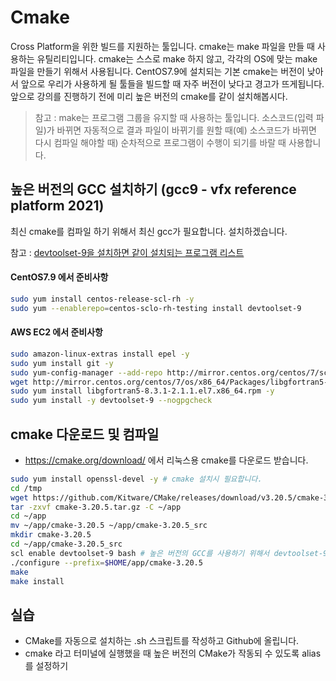 # Cmake

Cross Platform을 위한 빌드를 지원하는 툴입니다.
cmake는 make 파일을 만들 때 사용하는 유틸리티입니다.
cmake는 스스로 make 하지 않고, 각각의 OS에 맞는 make 파일을 만들기 위해서 사용됩니다.
CentOS7.9에 설치되는 기본 cmake는 버전이 낮아서 앞으로 우리가 사용하게 될 툴들을 빌드할 때 자주 버전이 낮다고 경고가 뜨게됩니다.
앞으로 강의를 진행하기 전에 미리 높은 버전의 cmake를 같이 설치해봅시다.

> 참고 : make는 프로그램 그룹을 유지할 때 사용하는 툴입니다.
소스코드(입력 파일)가 바뀌면 자동적으로 결과 파일이 바뀌기를 원할 때(예) 소스코드가 바뀌면 다시 컴파일 해야할 때) 순차적으로 프로그램이 수행이 되기를 바랄 때 사용합니다.

## 높은 버전의 GCC 설치하기 (gcc9 - vfx reference platform 2021)

최신 cmake를 컴파일 하기 위해서 최신 gcc가 필요합니다.
설치하겠습니다.

참고 : [devtoolset-9을 설치하면 같이 설치되는 프로그램 리스트](https://access.redhat.com/documentation/en-us/red_hat_developer_toolset/9/html-single/user_guide/index)

#### CentOS7.9 에서 준비사항

```bash
sudo yum install centos-release-scl-rh -y
sudo yum --enablerepo=centos-sclo-rh-testing install devtoolset-9
```

#### AWS EC2 에서 준비사항

```bash
sudo amazon-linux-extras install epel -y
sudo yum install git -y
sudo yum-config-manager --add-repo http://mirror.centos.org/centos/7/sclo/x86_64/rh/
wget http://mirror.centos.org/centos/7/os/x86_64/Packages/libgfortran5-8.3.1-2.1.1.el7.x86_64.rpm
sudo yum install libgfortran5-8.3.1-2.1.1.el7.x86_64.rpm -y
sudo yum install -y devtoolset-9 --nogpgcheck
```

## cmake 다운로드 및 컴파일

- https://cmake.org/download/ 에서 리눅스용 cmake를 다운로드 받습니다.

```bash
sudo yum install openssl-devel -y # cmake 설치시 필요합니다.
cd /tmp
wget https://github.com/Kitware/CMake/releases/download/v3.20.5/cmake-3.20.5.tar.gz
tar -zxvf cmake-3.20.5.tar.gz -C ~/app
cd ~/app
mv ~/app/cmake-3.20.5 ~/app/cmake-3.20.5_src
mkdir cmake-3.20.5
cd ~/app/cmake-3.20.5_src
scl enable devtoolset-9 bash # 높은 버전의 GCC를 사용하기 위해서 devtoolset-9를 활성화 합니다.
./configure --prefix=$HOME/app/cmake-3.20.5
make
make install
```

## 실습

- CMake를 자동으로 설치하는 .sh 스크립트를 작성하고 Github에 올립니다.
- cmake 라고 터미널에 실행했을 때 높은 버전의 CMake가 작동되 수 있도록 alias를 설정하기

